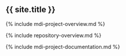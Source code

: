 <!--- only MDI project maintainers should edit this file -->
## {{ site.title }}

{% include mdi-project-overview.md %}

{% include repository-overview.md %}

{% include mdi-project-documentation.md %}
